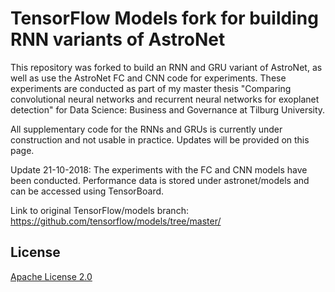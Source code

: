 # TensorFlow Models fork for building RNN variants of AstroNet

This repository was forked to build an RNN and GRU variant of AstroNet, as well as use the AstroNet FC and CNN code for experiments. These experiments are conducted as part of my master thesis "Comparing convolutional neural networks and recurrent neural networks for exoplanet detection" for Data Science: Business and Governance at Tilburg University.

All supplementary code for the RNNs and GRUs is currently under construction and not usable in practice. Updates will be provided on this page.

Update 21-10-2018: The experiments with the FC and CNN models have been conducted. Performance data is stored under astronet/models and can be accessed using TensorBoard.

Link to original TensorFlow/models branch: https://github.com/tensorflow/models/tree/master/

## License

[Apache License 2.0](LICENSE)
